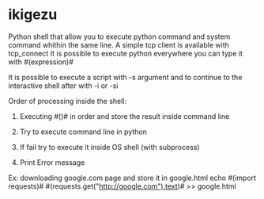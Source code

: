 # ikigezu
Python shell that allow you to execute python command and system command whithin the same line.
A simple tcp client is available with tcp_connect
It is possible to execute python everywhere you can type it with #(expression)#

It is possible to execute a script with -s argument and to continue to the interactive shell after with -i or -si



Order of processing inside the shell:
1. Executing #()# in order and store the result inside command line

2. Try to execute command line in python

3. If fail try to execute it inside OS shell (with subprocess)

4. Print Error message


Ex: downloading google.com page and store it in google.html 
echo #(import requests)# #(requests.get("http://google.com").text)# >> google.html

